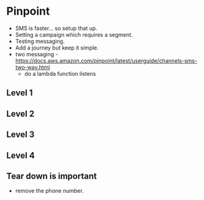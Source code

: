 # Pinpoint

- SMS is faster... so setup that up.
- Setting a campaign which requires a segment.
- Testing messaging.
- Add a journey but keep it simple.
- two messaging - https://docs.aws.amazon.com/pinpoint/latest/userguide/channels-sms-two-way.html
  - do a lambda function listens

## Level 1

## Level 2

## Level 3

## Level 4

## Tear down is important

- remove the phone number.
